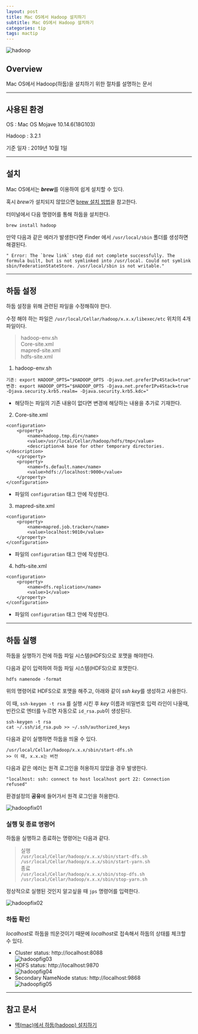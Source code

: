 ```yaml
---
layout: post
title: Mac OS에서 Hadoop 설치하기
subtitle: Mac OS에서 Hadoop 설치하기
categories: tip
tags: mactip
---
```


![hadoop](/assets/img/logo/hadoop-logo.png "hadoop")

## Overview

Mac OS에서 Hadoop(하둡)을 설치하기 위한 절차를 설명하는 문서

***

## 사용된 환경

OS : Mac OS Mojave 10.14.6(18G103)

Hadoop : 3.2.1

기준 일자 : 2019년 10월 1일

***

## 설치

Mac OS에서는 ***brew***를 이용하여 쉽게 설치할 수 있다.

혹시 *brew*가 설치되지 않았으면 [brew 설치 방법](https://whitepaek.tistory.com/3)을 참고한다.

터미널에서 다음 명령어를 통해 하둡을 설치한다.

```
brew install hadoop
```

만약 다음과 같은 에러가 발생한다면 Finder 에서 `/usr/local/sbin` 폴더를 생성하면 해결된다.

```
" Error: The `brew link` step did not complete successfully. The formula built, but is not symlinked into /usr/local. Could not symlink sbin/FederationStateStore. /usr/local/sbin is not writable."
```

***

## 하둡 설정

하둡 설정을 위해 관련된 파일을 수정해줘야 한다.

수정 해야 하는 파일은 `/usr⁩/⁨local⁩/Cellar⁩/hadoop⁩/x.x.x/libexec⁩/etc` 위치의 4개 파일이다.

> hadoop-env.sh  
> Core-site.xml  
> mapred-site.xml  
> hdfs-site.xml

1. hadoop-env.sh

```
기존: export HADOOP_OPTS="$HADOOP_OPTS -Djava.net.preferIPv4Stack=true"  
변경: export HADOOP_OPTS="$HADOOP_OPTS -Djava.net.preferIPv4Stack=true -Djava.security.krb5.realm= -Djava.security.krb5.kdc="  
```
- 해당하는 파일의 기존 내용이 없다면 변경에 해당하는 내용을 추가로 기재한다.

2. Core-site.xml

```
<configuration>
    <property>
        <name>hadoop.tmp.dir</name>
        <value>/usr/local/Cellar/hadoop/hdfs/tmp</value>
        <description>A base for other temporary directories.</description>
    </property>
    <property>
        <name>fs.default.name</name>
        <value>hdfs://localhost:9000</value>
    </property>
</configuration>
```

- 파일의 `configuration` 태그 안에 작성한다.

3. mapred-site.xml
  
```
<configuration>
    <property>
        <name>mapred.job.tracker</name>
        <value>localhost:9010</value>
    </property>
</configuration>
```

- 파일의 `configuration` 태그 안에 작성한다.

4. hdfs-site.xml

```
<configuration>
    <property>
        <name>dfs.replication</name>
        <value>1</value>
    </property>
</configuration>
```

- 파일의 `configuration` 태그 안에 작성한다.

***

## 하둡 실행

하둡을 실행하기 전에 하둡 파일 시스템(HDFS)으로 포맷을 해야한다.

다음과 같이 입력하여 하둡 파일 시스템(HDFS)으로 포맷한다.

```
hdfs namenode -format
```

위의 명령어로 HDFS으로 포맷을 해주고, 아래와 같이 *ssh key*를 생성하고 사용한다.

이 때, `ssh-keygen -t rsa` 를 실행 시킨 후 *key* 이름과 비밀번호 입력 라인이 나올때, 빈칸으로 엔터를 누르면 자동으로 `id_rsa.pub`이 생성된다.

```
ssh-keygen -t rsa
cat ~/.ssh/id_rsa.pub >> ~/.ssh/authorized_keys
```

다음과 같이 실행하면 하둡을 띄울 수 있다.

```
/usr/local/Cellar/hadoop/x.x.x/sbin/start-dfs.sh
>> 이 때, x.x.x는 버전
```

다음과 같은 에러는 원격 로그인을 허용하지 않았을 경우 발생한다.

```
"localhost: ssh: connect to host localhost port 22: Connection refused"
```

환경설정의 **공유**에 들어가서 원격 로그인을 허용한다.

![hadoopfix01](/assets/img/tip/mactip/hadoop/hadoop-fig01.png "hadoopfix01")

### 실행 및 종료 명령어

하둡을 실행하고 종료하는 명령어는 다음과 같다.

> 실행  
> `/usr/local/Cellar/hadoop/x.x.x/sbin/start-dfs.sh`  
> `/usr/local/Cellar/hadoop/x.x.x/sbin/start-yarn.sh`  
> 종료  
> `/usr/local/Cellar/hadoop/x.x.x/sbin/stop-dfs.sh`  
> `/usr/local/Cellar/hadoop/x.x.x/sbin/stop-yarn.sh`  

정상적으로 실행된 것인지 알고싶을 때 `jps` 명령어를 입력한다.

![hadoopfix02](/assets/img/tip/mactip/hadoop/hadoop-fig02.png "hadoopfix02")

### 하둡 확인

*localhost*로 하둡을 띄운것이기 때문에 *localhost*로 접속해서 하둡의 상태를 체크할 수 있다.

- Cluster status: http://localhost:8088  
![hadoopfig03](/assets/img/tip/mactip/hadoop/hadoop-fig03.png "hadoopfig03")
- HDFS status: http://localhost:9870  
![hadoopfig04](/assets/img/tip/mactip/hadoop/hadoop-fig04.png "hadoopfig04")
- Secondary NameNode status: http://localhost:9868  
![hadoopfig05](/assets/img/tip/mactip/hadoop/hadoop-fig05.png "hadoopfig05")

***

## 참고 문서

- [맥(mac)에서 하둡(hadoop) 설치하기](https://tariat.tistory.com/492)